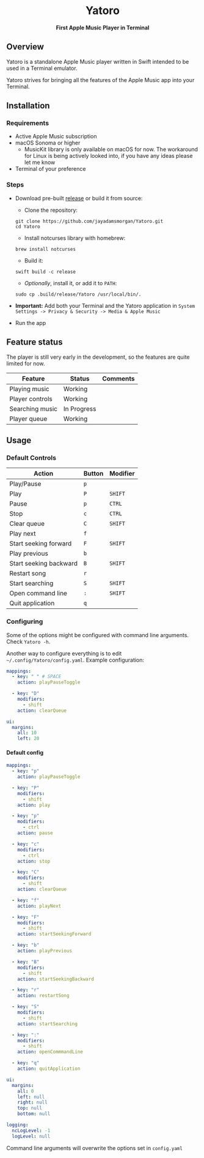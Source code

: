 <div align="center">

# Yatoro
**First Apple Music Player in Terminal**

</div>


## Overview

Yatoro is a standalone Apple Music player written in Swift intended to be used in a Terminal emulator.

Yatoro strives for bringing all the features of the Apple Music app into your Terminal.


## Installation

### Requirements

- Active Apple Music subscription
- macOS Sonoma or higher
    - MusicKit library is only available on macOS for now. The workaround for Linux is being actively looked into, if you have any ideas please let me know
- Terminal of your preference

### Steps

- Download pre-built [release][release_page] or build it from source:
    - Clone the repository:
    ```
    git clone https://github.com/jayadamsmorgan/Yatoro.git
    cd Yatoro
    ```
    - Install notcurses library with homebrew:
    ```
    brew install notcurses
    ```
    - Build it:
    ```
    swift build -c release
    ```
    - *Optionally*, install it, or add it to `PATH`:
    ```
    sudo cp .build/release/Yatoro /usr/local/bin/.
    ```

- **Important:** Add both your Terminal and the Yatoro application in `System Settings -> Privacy & Security -> Media & Apple Music`

- Run the app

## Feature status

The player is still very early in the development, so the features are quite limited for now.

| Feature | Status | Comments |
| --------------- | --------------- | --------------- |
| Playing music | Working |  |
| Player controls | Working | |
| Searching music | In Progress |  |
| Player queue | Working | |


## Usage

### Default Controls

| Action                  | Button | Modifier |
|-------------------------|--------|----------|
| Play/Pause              |  `p`   |         |
| Play                    |  `P`   | `SHIFT` |
| Pause                   |  `p`   | `CTRL`  |
| Stop                    |  `c`   | `CTRL`  |
| Clear queue             |  `C`   | `SHIFT` |
| Play next               |  `f`   |         |
| Start seeking forward   |  `F`   | `SHIFT` |
| Play previous           |  `b`   |         |
| Start seeking backward  |  `B`   | `SHIFT` |
| Restart song            |  `r`   |         |
| Start searching         |  `S`   | `SHIFT` |
| Open command line       |  `:`   | `SHIFT` |
| Quit application        |  `q`   |         |

### Configuring

Some of the options might be configured with command line arguments. Check `Yatoro -h`.

Another way to configure everything is to edit `~/.config/Yatoro/config.yaml`. Example configuration:

```yaml
mappings:
  - key: " " # SPACE
    action: playPauseToggle

  - key: "D"
    modifiers:
      - shift
    action: clearQueue

ui:
  margins:
    all: 10
    left: 20
```

#### Default config

```yaml
mappings:
  - key: "p"
    action: playPauseToggle

  - key: "P"
    modifiers:
      - shift
    action: play

  - key: "p"
    modifiers:
      - ctrl
    action: pause

  - key: "c"
    modifiers:
      - ctrl
    action: stop

  - key: "C"
    modifiers:
      - shift
    action: clearQueue

  - key: "f"
    action: playNext

  - key: "F"
    modifiers:
      - shift
    action: startSeekingForward

  - key: "b"
    action: playPrevious

  - key: "B"
    modifiers:
      - shift
    action: startSeekingBackward

  - key: "r"
    action: restartSong

  - key: "S"
    modifiers:
      - shift
    action: startSearching

  - key: ":"
    modifiers:
      - shift
    action: openCommmandLine

  - key: "q"
    action: quitApplication

ui:
  margins:
    all: 0
    left: null
    right: null
    top: null
    bottom: null

logging:
  ncLogLevel: -1
  logLevel: null
```


Command line arguments will overwrite the options set in `config.yaml`


[release_page]: https://github.com/jayadamsmorgan/Yatoro/releases 
